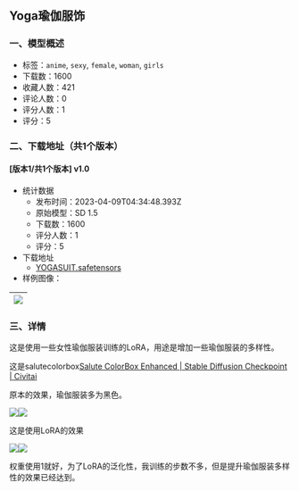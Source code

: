## Yoga瑜伽服饰
### 一、模型概述

- 标签：`anime`, `sexy`, `female`, `woman`, `girls`
- 下载数：1600
- 收藏人数：421
- 评论人数：0
- 评分人数：1
- 评分：5

### 二、下载地址（共1个版本）

#### [版本1/共1个版本] v1.0

- 统计数据
  - 发布时间：2023-04-09T04:34:48.393Z
  - 原始模型：SD 1.5
  - 下载数：1600
  - 评分人数：1
  - 评分：5
- 下载地址
  - [YOGASUIT.safetensors](https://civitai.com/api/download/models/40520)
- 样例图像：

| <img src="https://image.civitai.com/xG1nkqKTMzGDvpLrqFT7WA/9e734ac2-8a9f-4f07-25d9-f18374369400/width=450/448053.jpeg" /> |
| ---- |


### 三、详情
<p>这是使用一些女性瑜伽服装训练的LoRA，用途是增加一些瑜伽服装的多样性。</p><p>这是salutecolorbox<a target="_blank" rel="ugc" href="https://civitai.com/models/25555/salute-colorbox-enhanced">Salute ColorBox Enhanced | Stable Diffusion Checkpoint | Civitai</a></p><p>原本的效果，瑜伽服装多为黑色。</p><img src="https://imagecache.civitai.com/xG1nkqKTMzGDvpLrqFT7WA/cbc154b5-44d7-4d36-87a1-e392a1a98200/width=525/cbc154b5-44d7-4d36-87a1-e392a1a98200.jpeg" /><img src="https://imagecache.civitai.com/xG1nkqKTMzGDvpLrqFT7WA/9f70f78f-565c-4b1a-4a46-6714ba51da00/width=525/9f70f78f-565c-4b1a-4a46-6714ba51da00.jpeg" /><p>这是使用LoRA的效果</p><img src="https://imagecache.civitai.com/xG1nkqKTMzGDvpLrqFT7WA/7f288f33-fd03-46fd-1d44-b743a7992300/width=525/7f288f33-fd03-46fd-1d44-b743a7992300.jpeg" /><img src="https://imagecache.civitai.com/xG1nkqKTMzGDvpLrqFT7WA/dfbe404e-2aef-4741-dd81-3693237d3f00/width=525/dfbe404e-2aef-4741-dd81-3693237d3f00.jpeg" /><p>权重使用1就好，为了LoRA的泛化性，我训练的步数不多，但是提升瑜伽服装多样性的效果已经达到。</p>